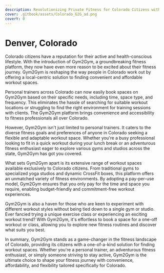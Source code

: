 ```yaml
---
description: Revolutionizing Private Fitness for Colorado Citizens with Gym2Gym
cover: .gitbook/assets/Colorado_G2G_ad.png
coverY: 0
---
```


# Denver, Colorado

Colorado citizens have a reputation for their active and health-conscious lifestyle. With the introduction of Gym2Gym, a groundbreaking fitness platform, they now have even more reason to be excited about their fitness journey. Gym2Gym is reshaping the way people in Colorado work out by offering a local-centric solution to finding convenient and affordable workout spaces.

Personal trainers across Colorado can now easily book spaces on Gym2Gym based on their specific needs, including time, space type, and frequency. This eliminates the hassle of searching for suitable workout locations or struggling to find the right environment for training sessions with clients. The Gym2Gym platform brings convenience and accessibility to fitness professionals all over Colorado.

However, Gym2Gym isn't just limited to personal trainers. It caters to the diverse fitness goals and preferences of anyone in Colorado seeking a flexible and adaptable workout space. Whether you're a busy professional looking to fit in a quick workout during your lunch break or an adventurous fitness enthusiast eager to explore various gyms and studios across the state, Gym2Gym has got you covered.

What sets Gym2Gym apart is its extensive range of workout spaces available exclusively to Colorado citizens. From traditional gyms to specialized yoga studios and dynamic CrossFit boxes, this platform offers an unmatched variety of fitness environments. By adopting a pay-per-use model, Gym2Gym ensures that you only pay for the time and space you require, enabling budget-friendly and commitment-free workout experiences.

Gym2Gym is also a haven for those who are keen to experiment with different workout styles without being tied down to a single gym or studio. Ever fancied trying a unique exercise class or experiencing an exciting workout trend? With Gym2Gym, it's effortless to book a space for a one-off workout or class, allowing you to explore new fitness routines and discover what suits you best.

In summary, Gym2Gym stands as a game-changer in the fitness landscape of Colorado, providing its citizens with a one-of-a-kind solution for finding workout spaces. Whether you're a personal trainer, an adventurous fitness enthusiast, or simply someone striving to stay active, Gym2Gym is the ultimate choice to shape your fitness journey with convenience, affordability, and flexibility tailored specifically for Colorado.
